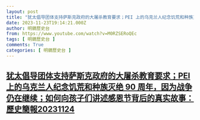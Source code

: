 ```yaml
---
layout: post
title: "犹太倡导团体支持萨斯克政府的大屠杀教育要求；PEI 上的乌克兰人纪念饥荒和种族灭绝 90 周年，因为战争仍在继续；如何向孩子们讲述感恩节背后的真实故事：歷史簡報20231124"
date: 2023-11-23T19:14:21.000Z
author: 明鏡歷史台
from: https://www.youtube.com/watch?v=M0RZSERoQEc
tags: [ 明鏡歷史台 ]
comments: True
categories: [ 明鏡歷史台 ]
---
```

<!--1700766861000-->
[犹太倡导团体支持萨斯克政府的大屠杀教育要求；PEI 上的乌克兰人纪念饥荒和种族灭绝 90 周年，因为战争仍在继续；如何向孩子们讲述感恩节背后的真实故事：歷史簡報20231124](https://www.youtube.com/watch?v=M0RZSERoQEc)
------

<div>

</div>
